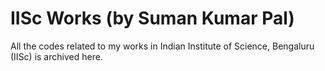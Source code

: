 # IISc Works (by Suman Kumar Pal)
All the codes related to my works in Indian Institute of Science, Bengaluru (IISc) is archived here.
